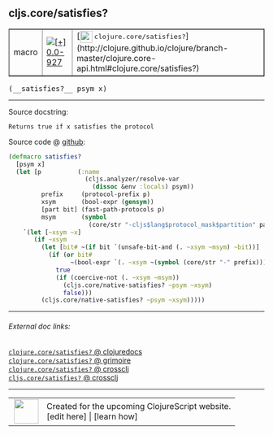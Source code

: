 ## cljs.core/satisfies?



 <table border="1">
<tr>
<td>macro</td>
<td><a href="https://github.com/cljsinfo/cljs-api-docs/tree/0.0-927"><img valign="middle" alt="[+] 0.0-927" title="Added in 0.0-927" src="https://img.shields.io/badge/+-0.0--927-lightgrey.svg"></a> </td>
<td>
[<img height="24px" valign="middle" src="http://i.imgur.com/1GjPKvB.png"> <samp>clojure.core/satisfies?</samp>](http://clojure.github.io/clojure/branch-master/clojure.core-api.html#clojure.core/satisfies?)
</td>
</tr>
</table>


 <samp>
(__satisfies?__ psym x)<br>
</samp>

---





Source docstring:

```
Returns true if x satisfies the protocol
```


Source code @ [github](https://github.com/clojure/clojurescript/blob/r2341/src/clj/cljs/core.clj#L1085-L1105):

```clj
(defmacro satisfies?
  [psym x]
  (let [p          (:name
                     (cljs.analyzer/resolve-var
                       (dissoc &env :locals) psym))
         prefix     (protocol-prefix p)
         xsym       (bool-expr (gensym))
         [part bit] (fast-path-protocols p)
         msym       (symbol
                      (core/str "-cljs$lang$protocol_mask$partition" part "$"))]
    `(let [~xsym ~x]
       (if ~xsym
         (let [bit# ~(if bit `(unsafe-bit-and (. ~xsym ~msym) ~bit))]
           (if (or bit#
                 ~(bool-expr `(. ~xsym ~(symbol (core/str "-" prefix)))))
             true
             (if (coercive-not (. ~xsym ~msym))
               (cljs.core/native-satisfies? ~psym ~xsym)
               false)))
         (cljs.core/native-satisfies? ~psym ~xsym)))))
```

<!--
Repo - tag - source tree - lines:

 <pre>
clojurescript @ r2341
└── src
    └── clj
        └── cljs
            └── <ins>[core.clj:1085-1105](https://github.com/clojure/clojurescript/blob/r2341/src/clj/cljs/core.clj#L1085-L1105)</ins>
</pre>

-->

---



###### External doc links:

[`clojure.core/satisfies?` @ clojuredocs](http://clojuredocs.org/clojure.core/satisfies_q)<br>
[`clojure.core/satisfies?` @ grimoire](http://conj.io/store/v1/org.clojure/clojure/1.7.0-beta3/clj/clojure.core/satisfies%3F/)<br>
[`clojure.core/satisfies?` @ crossclj](http://crossclj.info/fun/clojure.core/satisfies%3F.html)<br>
[`cljs.core/satisfies?` @ crossclj](http://crossclj.info/fun/cljs.core/satisfies%3F.html)<br>

---

 <table>
<tr><td>
<img valign="middle" align="right" width="48px" src="http://i.imgur.com/Hi20huC.png">
</td><td>
Created for the upcoming ClojureScript website.<br>
[edit here] | [learn how]
</td></tr></table>

[edit here]:https://github.com/cljsinfo/cljs-api-docs/blob/master/cljsdoc/cljs.core_satisfiesQMARK.cljsdoc
[learn how]:https://github.com/cljsinfo/cljs-api-docs/wiki/cljsdoc-files

<!--

This information was too distracting to show to readers, but I'll leave it
commented here since it is helpful to:

- pretty-print the data used to generate this document
- and show how to retrieve that data



The API data for this symbol:

```clj
{:ns "cljs.core",
 :name "satisfies?",
 :signature ["[psym x]"],
 :history [["+" "0.0-927"]],
 :type "macro",
 :full-name-encode "cljs.core_satisfiesQMARK",
 :source {:code "(defmacro satisfies?\n  [psym x]\n  (let [p          (:name\n                     (cljs.analyzer/resolve-var\n                       (dissoc &env :locals) psym))\n         prefix     (protocol-prefix p)\n         xsym       (bool-expr (gensym))\n         [part bit] (fast-path-protocols p)\n         msym       (symbol\n                      (core/str \"-cljs$lang$protocol_mask$partition\" part \"$\"))]\n    `(let [~xsym ~x]\n       (if ~xsym\n         (let [bit# ~(if bit `(unsafe-bit-and (. ~xsym ~msym) ~bit))]\n           (if (or bit#\n                 ~(bool-expr `(. ~xsym ~(symbol (core/str \"-\" prefix)))))\n             true\n             (if (coercive-not (. ~xsym ~msym))\n               (cljs.core/native-satisfies? ~psym ~xsym)\n               false)))\n         (cljs.core/native-satisfies? ~psym ~xsym)))))",
          :title "Source code",
          :repo "clojurescript",
          :tag "r2341",
          :filename "src/clj/cljs/core.clj",
          :lines [1085 1105]},
 :full-name "cljs.core/satisfies?",
 :clj-symbol "clojure.core/satisfies?",
 :docstring "Returns true if x satisfies the protocol"}

```

Retrieve the API data for this symbol:

```clj
;; from Clojure REPL
(require '[clojure.edn :as edn])
(-> (slurp "https://raw.githubusercontent.com/cljsinfo/cljs-api-docs/catalog/cljs-api.edn")
    (edn/read-string)
    (get-in [:symbols "cljs.core/satisfies?"]))
```

-->
